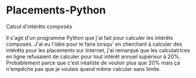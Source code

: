 # Placements-Python
Calcul d'intérêts composés

Il s'agit d'un programme Python que j'ai fait pour calculer les intérêts composés. J'ai eu l'idée pour le faire lorsqu' en cherchant à calculer des intérêts pour les placements sur Internet, j'ai remarqué que les calculatrices en ligne refusaient de calculer pour tout intérêt annuel supérieur à 20%. Probablement parce que c'est iréaliste de vouloir plus que 20% mais ça n'empêche pas que je voulais quand même calculer sans limite.
